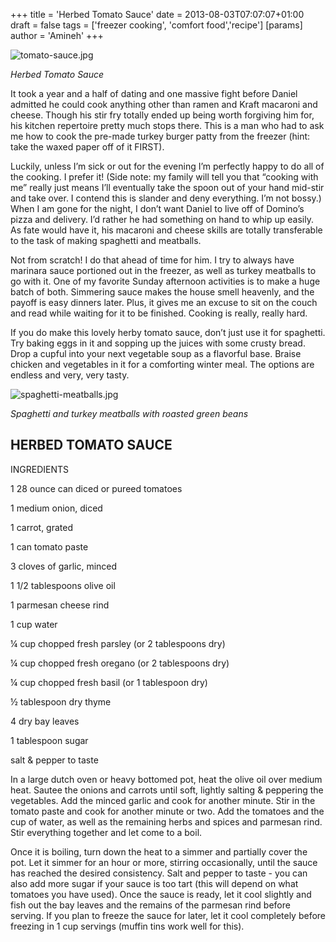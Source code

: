 +++
title = 'Herbed Tomato Sauce'
date = 2013-08-03T07:07:07+01:00
draft = false
tags = ['freezer cooking', 'comfort food','recipe']
[params]
author = 'Amineh'
+++

![tomato-sauce.jpg](/tomato-sauce/tomato-sauce.jpg)

*Herbed Tomato Sauce*

It took a year and a half of dating and one massive fight before Daniel admitted he could cook anything other than ramen
and Kraft macaroni and cheese. Though his stir fry totally ended up being worth forgiving him for, his kitchen
repertoire pretty much stops there. This is a man who had to ask me how to cook the pre-made turkey burger patty from
the freezer (hint: take the waxed paper off of it FIRST).

Luckily, unless I’m sick or out for the evening I’m perfectly happy to do all of the cooking. I prefer it! (Side note:
my family will tell you that “cooking with me” really just means I’ll eventually take the spoon out of your hand
mid-stir and take over. I contend this is slander and deny everything. I’m not bossy.)  When I am gone for the night, I
don’t want Daniel to live off of Domino’s pizza and delivery. I’d rather he had something on hand to whip up easily. As
fate would have it, his macaroni and cheese skills are totally transferable to the task of making spaghetti and
meatballs.

Not from scratch!  I do that ahead of time for him. I try to always have marinara sauce portioned out in the freezer, as
well as turkey meatballs to go with it. One of my favorite Sunday afternoon activities is to make a huge batch of both.
Simmering sauce makes the house smell heavenly, and the payoff is easy dinners later. Plus, it gives me an excuse to sit
on the couch and read while waiting for it to be finished. Cooking is really, really hard.

If you do make this lovely herby tomato sauce, don’t just use it for spaghetti. Try baking eggs in it and sopping up the
juices with some crusty bread. Drop a cupful into your next vegetable soup as a flavorful base. Braise chicken and
vegetables in it for a comforting winter meal. The options are endless and very, very tasty.  

![spaghetti-meatballs.jpg](/tomato-sauce/spaghetti-meatballs.jpg)

*Spaghetti and turkey meatballs with roasted green beans*

## HERBED TOMATO SAUCE

INGREDIENTS

1 28 ounce can diced or pureed tomatoes

1 medium onion, diced

1 carrot, grated

1 can tomato paste

3 cloves of garlic, minced

1 1/2 tablespoons olive oil

1 parmesan cheese rind

1 cup water

¼ cup chopped fresh parsley (or 2 tablespoons dry)

¼ cup chopped fresh oregano (or 2 tablespoons dry)

¼ cup chopped fresh basil (or 1 tablespoon dry)

½ tablespoon dry thyme

4 dry bay leaves

1 tablespoon sugar

salt & pepper to taste

In a large dutch oven or heavy bottomed pot, heat the olive oil over medium heat. Sautee the onions and carrots until
soft, lightly salting & peppering the vegetables. Add the minced garlic and cook for another minute. Stir in the tomato
paste and cook for another minute or two. Add the tomatoes and the cup of water, as well as the remaining herbs and
spices and parmesan rind. Stir everything together and let come to a boil.

Once it is boiling, turn down the heat to a simmer and partially cover the pot. Let it simmer for an hour or more,
stirring occasionally, until the sauce has reached the desired consistency. Salt and pepper to taste - you can also add
more sugar if your sauce is too tart (this will depend on what tomatoes you have used). Once the sauce is ready, let it
cool slightly and fish out the bay leaves and the remains of the parmesan rind before serving. If you plan to freeze the
sauce for later, let it cool completely before freezing in 1 cup servings (muffin tins work well for this).

 

